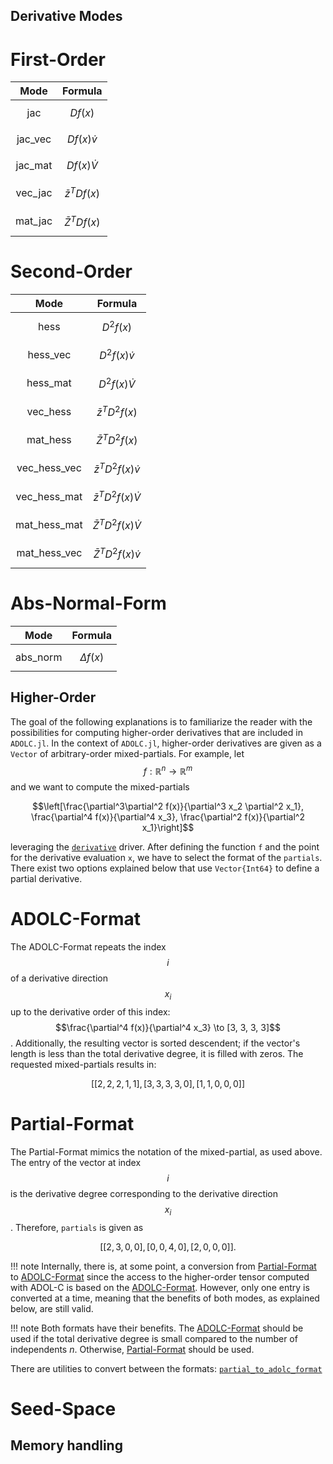 ## Derivative Modes



# First-Order
| Mode          | Formula                  |
|:---------------:|:--------------------------:|
| jac         | $$Df(x)$$  |
| jac_vec    |  $$Df(x)\dot{v}$$            |
| jac_mat    |  $$Df(x)\dot{V}$$            |
| vec_jac    | $$\bar{z}^T Df(x)$$         |
| mat_jac    | $$\bar{Z}^T Df(x)$$       |


# Second-Order
| Mode             | Formula                       |
|:------------------:|:-------------------------------:|
| hess           | $$D^2f(x)$$               |
| hess_vec      | $$D^2f(x) \dot{v}$$          |
| hess_mat      | $$D^2f(x)  \dot{V}$$         |
| vec_hess      | $$\bar{z}^T D^2f(x)$$       |
| mat_hess      | $$\bar{Z}^T D^2f(x)$$       |
| vec_hess_vec | $$\bar{z}^T D^2f(x)  \dot{v}$$  |
| vec_hess_mat | $$\bar{z}^T D^2f(x)  \dot{V}$$ |
| mat_hess_mat | $$\bar{Z}^T D^2f(x)  \dot{V}$$  |
| mat_hess_vec | $$\bar{Z}^T D^2f(x)  \dot{v}$$  |


# Abs-Normal-Form
| Mode             | Formula                       |
|:------------------:|:-------------------------------:|
| abs_norm           | $$\Delta f(x)$$               |




## Higher-Order 
The goal of the following explanations is to familiarize the reader with 
the possibilities for computing higher-order derivatives that are included in `ADOLC.jl`.
In the context of `ADOLC.jl`, higher-order derivatives are given as a `Vector` of 
arbitrary-order mixed-partials. For example, let $$f:\mathbb{R}^n \to \mathbb{R}^m$$
and we want to compute the mixed-partials
```math
\left[\frac{\partial^3\partial^2 f(x)}{\partial^3 x_2 \partial^2 x_1}, \frac{\partial^4 f(x)}{\partial^4 x_3}, \frac{\partial^2 f(x)}{\partial^2 x_1}\right]
``` 
leveraging the [`derivative`](@ref) driver. After defining the function `f` and the point for the derivative evaluation `x`, we have to select the format of the `partials`. There exist two options explained below that use `Vector{Int64}` to define a partial derivative.

# ADOLC-Format
The ADOLC-Format repeats the index $$i$$ of a derivative direction $$x_i$$ up to the derivative order of this index: $$\frac{\partial^4 f(x)}{\partial^4 x_3} \to [3, 3, 3, 3]$$. Additionally, the resulting vector is sorted descendent; if the vector's length is less than the total derivative degree, it is filled with zeros. The requested mixed-partials results in:
```math 
[
 [2, 2, 2, 1, 1],
 [3, 3, 3, 3, 0],
 [1, 1, 0, 0, 0]
]
```

# Partial-Format
The Partial-Format mimics the notation of the mixed-partial, as used above. The entry of the vector at index $$i$$ is the derivative degree corresponding to the derivative direction $$x_i$$. Therefore, `partials` is given as
```math 
[
 [2, 3, 0, 0],
 [0, 0, 4, 0],
 [2, 0, 0, 0]
].
```
!!! note
    Internally, there is, at some point, a conversion from [Partial-Format](@ref) to [ADOLC-Format](@ref) since the access to the higher-order tensor computed with ADOL-C is based on the [ADOLC-Format](@ref). However, only one entry is converted at a time, meaning that the benefits of both modes, as explained below, are still valid.


!!! note 
    Both formats have their benefits. The [ADOLC-Format](@ref) should be used if the total derivative degree is small compared to the number of independents $n$. Otherwise, [Partial-Format](@ref) should be used.


There are utilities to convert between the formats: [`partial_to_adolc_format`](@ref)




# Seed-Space

## Memory handling
